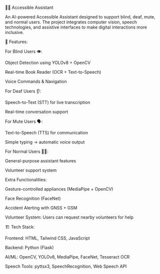 🧑‍🦯 Accessible Assistant

An AI-powered Accessible Assistant designed to support blind, deaf, mute, and normal users. The project integrates computer vision, speech technologies, and assistive interfaces to make digital interactions more inclusive.

🚀 Features:

For Blind Users 👁️:

Object Detection using YOLOv8 + OpenCV

Real-time Book Reader (OCR + Text-to-Speech)

Voice Commands & Navigation

For Deaf Users 👂:

Speech-to-Text (STT) for live transcription

Real-time conversation support

For Mute Users 🗣️:

Text-to-Speech (TTS) for communication

Simple typing → automatic voice output

For Normal Users 👨‍💻:

General-purpose assistant features

Volunteer support system

Extra Functionalities:

Gesture-controlled appliances (MediaPipe + OpenCV)

Face Recognition (FaceNet)

Accident Alerting with GNSS + GSM

Volunteer System: Users can request nearby volunteers for help

🏗️ Tech Stack:

Frontend: HTML, Tailwind CSS, JavaScript

Backend: Python (Flask)

AI/ML: OpenCV, YOLOv8, MediaPipe, FaceNet, Tesseract OCR

Speech Tools: pyttsx3, SpeechRecognition, Web Speech API
